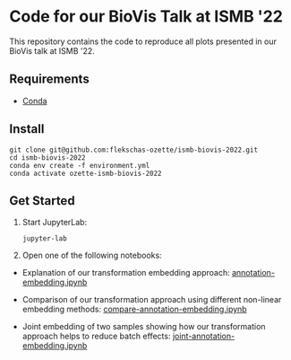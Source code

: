 # Code for our BioVis Talk at ISMB '22

This repository contains the code to reproduce all plots presented in our
BioVis talk at ISMB '22.

## Requirements

- [Conda](https://github.com/conda-forge/miniforge)

## Install

```
git clone git@github.com:flekschas-ozette/ismb-biovis-2022.git
cd ismb-biovis-2022
conda env create -f environment.yml
conda activate ozette-ismb-biovis-2022
```

## Get Started

1. Start JupyterLab:

   ```
   jupyter-lab
   ```

2. Open one of the following notebooks:

  - Explanation of our transformation embedding approach: [annotation-embedding.ipynb](http://localhost:8888/lab/tree/annotation-embedding.ipynb)
    
  - Comparison of our transformation approach using different non-linear embedding methods: [compare-annotation-embedding.ipynb](http://localhost:8888/lab/tree/compare-annotation-embedding.ipynb)
    
  - Joint embedding of two samples showing how our transformation approach helps to reduce batch effects: [joint-annotation-embedding.ipynb](http://localhost:8888/lab/tree/joint-annotation-embedding.ipynb)
